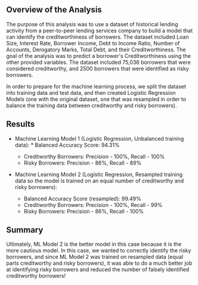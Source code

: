 ## Overview of the Analysis

The purpose of this analysis was to use a dataset of historical lending activity from a peer-to-peer lending services company to build a model that can identify the creditworthiness of borrowers.
The dataset included Loan Size, Interest Rate, Borrower Income, Debt to Income Ratio, Number of Accounts, Derogatory Marks, Total Debt, and their Creditworthiness. The goal of the analysis was to predict a borrower's Creditworthiness using the other provided variables.  The dataset included 75,036 borrowers that were considered creditworthy, and 2500 borrowers that were identified as risky borrowers.

In order to prepare for the machine learning process, we split the dataset into training data and test data, and then created Logistic Regression Models (one with the original dataset, one that was resampled in order to balance the training data between creditworthy and risky borrowers).


## Results

* Machine Learning Model 1 (Logistic Regression, Unbalanced training data):
		* Balanced Accuracy Score: 94.31%
  * Creditworthy Borrowers: Precision - 100%,  Recall - 100%
  * Risky Borrowers: Precision - 86%,  Recall - 89%


* Machine Learning Model 2 (Logistic Regression, Resampled training data so the model is trained on an equal number of creditworthy and risky borrowers):
  * Balanced Accuracy Score (resampled): 99.49%
  * Creditworthy Borrowers: Precision - 100%,  Recall - 99%
  * Risky Borrowers: Precision - 86%,  Recall - 100%
  

## Summary

Ultimately, ML Model 2 is the better model in this case because it is the more cautious model. In this case, we wanted to correctly identify the risky borrowers, and since ML Model 2 was trained on resampled data (equal parts creditworthy and risky borrowers), it was able to do a much better job at identifying risky borrowers and reduced the number of falsely identified creditworthy borrowers!
